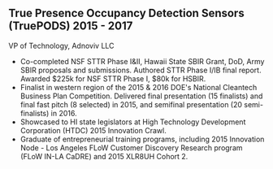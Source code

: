 ## True Presence Occupancy Detection Sensors (TruePODS)                                                         2015 - 2017      
VP of Technology, Adnoviv LLC
* Co-completed NSF STTR Phase I&II, Hawaii State SBIR Grant, DoD, Army SBIR proposals and submissions. Authored STTR Phase I/IB final report. Awarded $225k for NSF STTR Phase I, $80k for HSBIR.
* Finalist in western region of the 2015 & 2016 DOE's National Cleantech Business Plan Competition. Delivered final presentation (15 finalists) and final fast pitch (8 selected) in 2015, and semifinal presentation (20 semi-finalists) in 2016.
* Showcased to HI state legislators at High Technology Development Corporation (HTDC) 2015 Innovation Crawl.
* Graduate of entrepreneurial training programs, including 2015 Innovation Node - Los Angeles FLoW Customer Discovery Research program (FLoW IN-LA CaDRE) and 2015 XLR8UH Cohort 2.
